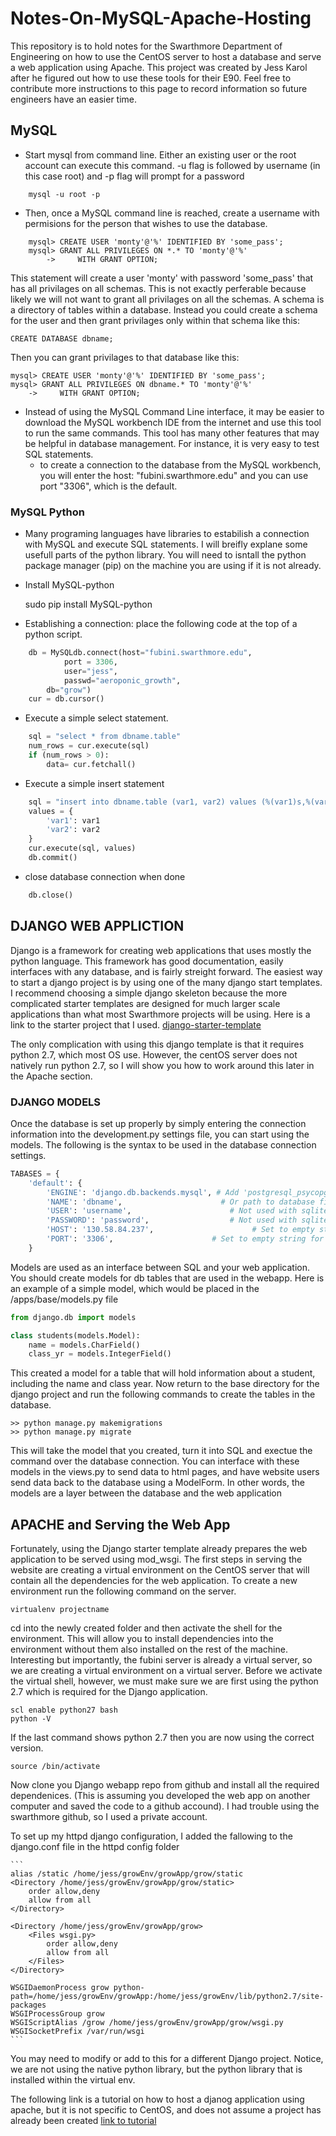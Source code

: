 # Notes-On-MySQL-Apache-Hosting

This repository is to hold notes for the Swarthmore Department of Engineering on how to use the CentOS server to host a database and serve a web application using Apache. This project was created by Jess Karol after he figured out how to use these tools for their E90. Feel free to contribute more instructions to this page to 
record information so future engineers have an easier time. 

## MySQL ##
- Start mysql from command line. Either an existing user or the root account can
execute this command. -u flag is followed by username (in this case root) and -p flag will prompt for a password

```
    mysql -u root -p
```

- Then, once a MySQL command line is reached, create a username with permisions for the person that wishes to use the database. 

```
    mysql> CREATE USER 'monty'@'%' IDENTIFIED BY 'some_pass';
    mysql> GRANT ALL PRIVILEGES ON *.* TO 'monty'@'%'
        ->     WITH GRANT OPTION;
```

This statement will create a user 'monty' with password 'some_pass' that has 
all privilages on all schemas. This is not exactly perferable because 
likely we will not want to grant all privilages on all the schemas. A schema
is a directory of tables within a database. Instead you could create a schema 
for the user and then grant privilages only within that schema like this:

    CREATE DATABASE dbname;

Then you can grant privilages to that database like this:

    mysql> CREATE USER 'monty'@'%' IDENTIFIED BY 'some_pass';
    mysql> GRANT ALL PRIVILEGES ON dbname.* TO 'monty'@'%'
        ->     WITH GRANT OPTION;

- Instead of using the MySQL Command Line interface, it may be easier to download
the MySQL workbench IDE from the internet and use this tool to run the same commands. This tool has many other features that may be helpful in database management. For instance, it is very easy to test SQL statements. 
    - to create a connection to the database from the MySQL workbench, you will 
    enter the host: "fubini.swarthmore.edu" and you can use port "3306", which 
    is the default. 

### MySQL Python ###
- Many programing languages have libraries to estabilish a connection with MySQL
and execute SQL statements. I will breifly explane some usefull parts of the 
python library. You will need to isntall the python package manager (pip) on 
the machine you are using if it is not already.
- Install MySQL-python

    sudo pip install MySQL-python

- Establishing a connection: place the following code at the top of a 
    python script.
```python
    db = MySQLdb.connect(host="fubini.swarthmore.edu",
            port = 3306,
            user="jess",
            passwd="aeroponic_growth",
        db="grow")
    cur = db.cursor()
```
- Execute a simple select statement.

```python
    sql = "select * from dbname.table"
    num_rows = cur.execute(sql)
    if (num_rows > 0):
        data= cur.fetchall()
```
- Execute a simple insert statement

```python
    sql = "insert into dbname.table (var1, var2) values (%(var1)s,%(var2))"
    values = {
        'var1': var1
        'var2': var2
    }
    cur.execute(sql, values)
    db.commit()
```
- close database connection when done

```python
    db.close()
```

## DJANGO WEB APPLICTION ##
Django is a framework for creating web applications that uses mostly the python language. This framework
has good documentation, easily interfaces with any database, and is fairly streight forward. 
The easiest way to start a django project is by using one of the many django start templates.
I recommend choosing a simple django skeleton because the more complicated starter templates
are designed for much larger scale applications than what most Swarthmore projects will be using.
Here is a link to the starter project that I used. [django-starter-template](https://github.com/fasouto/django-starter-template)

The only complication with using this django template is that it requires python 2.7, which most OS
use. However, the centOS server does not natively run python 2.7, so I will show you how to work
around this later in the Apache section. 

### DJANGO MODELS ###
Once the database is set up properly by simply entering the connection information into the development.py 
settings file, you can start using the models. The following is the syntax to be used in the database connection
settings.

```python
TABASES = {
    'default': {
        'ENGINE': 'django.db.backends.mysql', # Add 'postgresql_psycopg2', 'mysql', 'sqlite3' or 'oracle'.
        'NAME': 'dbname',                      # Or path to database file if using sqlite3.
        'USER': 'username',                      # Not used with sqlite3.
        'PASSWORD': 'password',                  # Not used with sqlite3.
        'HOST': '130.58.84.237',                      # Set to empty string for localhost. Not used with sqlite3.
        'PORT': '3306',                      # Set to empty string for default. Not used with sqlite3.
    }
```

Models are used as an interface between SQL and your web application. You should create models for db tables that
are used in the webapp. Here is an example of a simple model, which would be placed in the /apps/base/models.py file

```python
from django.db import models

class students(models.Model):
    name = models.CharField()
    class_yr = models.IntegerField()
```

This created a model for a table that will hold information about a student, including the name and class year.
Now return to the base directory for the django project and run the following commands to create the tables
in the database. 

```
>> python manage.py makemigrations
>> python manage.py migrate
```

This will take the model that you created, turn it into SQL and exectue the command over the database connection.
You can interface with these models in the views.py to send data to html pages, and have website users send data
back to the database using a ModelForm. In other words, the models are a layer between the database and the web 
application

## APACHE and Serving the Web App ##

Fortunately, using the Django starter template already prepares the web application to be served using mod_wsgi.
The first steps in serving the website are creating a virtual environment on the CentOS server that will
contain all the dependencies for the web application. To create a new environment run the following command
on the server.

    virtualenv projectname

cd into the newly created folder and then activate the shell for the environment. This will allow you to install
dependencies into the environment without them also installed on the rest of the machine. Interesting but importantly,
the fubini server is already a virtual server, so we are creating a virtual environment on a virtual server. Before we
activate the virtual shell, however, we must make sure we are first using the python 2.7 which is required for 
the Django application. 

    scl enable python27 bash
    python -V

If the last command shows python 2.7 then you are now using the correct version.

    source /bin/activate

Now clone you Django webapp repo from github and install all the required dependenices. (This is assuming
you developed the web app on another computer and saved the code to a github accound). I had trouble
using the swarthmore github, so I used a private account. 

To set up my httpd django configuration, I added the fallowing to the django.conf file in the 
httpd config folder

    ```
    alias /static /home/jess/growEnv/growApp/grow/static
    <Directory /home/jess/growEnv/growApp/grow/static>
        order allow,deny
        allow from all
    </Directory>

    <Directory /home/jess/growEnv/growApp/grow>
        <Files wsgi.py>
            order allow,deny
            allow from all
        </Files>
    </Directory>

    WSGIDaemonProcess grow python-path=/home/jess/growEnv/growApp:/home/jess/growEnv/lib/python2.7/site-packages
    WSGIProcessGroup grow
    WSGIScriptAlias /grow /home/jess/growEnv/growApp/grow/wsgi.py
    WSGISocketPrefix /var/run/wsgi
    ```

You may need to modify or add to this for a different Django project. Notice, we are not using the native python library,
but the python library that is installed within the virtual env. 

The following link is a tutorial on how to host a djanog application using apache, but it is not specific to CentOS, and 
does not assume a project has already been created [link to tutorial](https://www.digitalocean.com/community/tutorials/how-to-serve-django-applications-with-apache-and-mod_wsgi-on-ubuntu-14-04)



                                











    
    
